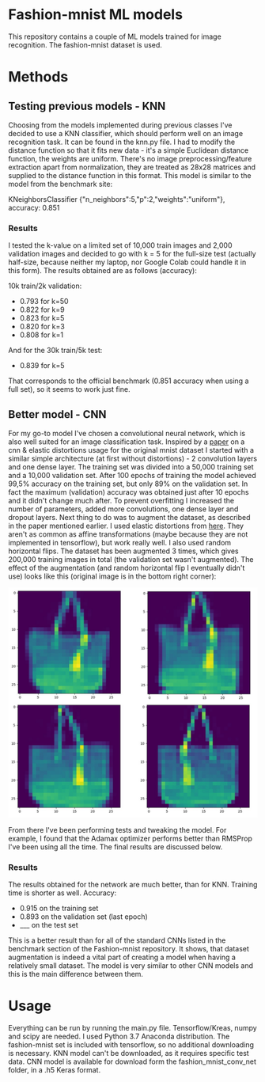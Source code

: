 # Fashion-mnist ML models

This repository contains a couple of ML models trained for image recognition. 
The fashion-mnist dataset is used. 

# Methods 

## Testing previous models - KNN

Choosing from the models implemented during previous classes I've decided to use
a KNN classifier, which should perform well on an image recognition task.
It can be found in the knn.py file. I had to modify the distance function so that it fits
new data - it's a simple Euclidean distance function, the weights are uniform. There's no image 
preprocessing/feature extraction apart from normalization, 
they are treated as 28x28 matrices and supplied to the distance function in this format.
This model is similar to the model from the benchmark site:

KNeighborsClassifier {"n_neighbors":5,"p":2,"weights":"uniform"}, accuracy: 0.851  

### Results

I tested the k-value on a limited set of 10,000 train images and 2,000 validation images
and decided to go with k = 5 for the full-size test (actually half-size, because neither my laptop, nor Google Colab could 
handle it in this form). 
The results obtained are as follows (accuracy):

10k train/2k validation:

- 0.793 for k=50
- 0.822 for k=9
- 0.823 for k=5
- 0.820 for k=3
- 0.808 for k=1

And for the 30k train/5k test:

- 0.839 for k=5

That corresponds to the official benchmark (0.851 accuracy when using a full set), so it seems to work just fine.

## Better model - CNN

For my go-to model I've chosen a convolutional neural network, which is also well suited for an image 
classification task. Inspired by a [paper](https://www.cs.cmu.edu/~bhiksha/courses/deeplearning/Fall.2016/pdfs/Simard.pdf) 
on a cnn & elastic distortions usage for the original mnist dataset I started with a similar simple 
architecture (at first without distortions) - 2 convolution layers and one dense layer. The training set was divided into
a 50,000 training set and a 10,000 validation set. After 100 epochs of training the model achieved 99,5% accuracy on the training set, but only
89% on the validation set. In fact the maximum (validation) accuracy was obtained just after 10 epochs
and it didn't change much after. To prevent overfitting I increased the number of parameters, added more convolutions, one dense layer
and dropout layers. Next thing to do was to augment the dataset, as described in the paper 
mentioned earlier. I used elastic distortions from [here](https://www.kaggle.com/babbler/mnist-data-augmentation-with-elastic-distortion). 
They aren't as common as affine transformations (maybe because they are not implemented in tensorflow), but work really well. 
I also used random horizontal flips. The dataset has been augmented 3 times, which gives 200,000 training images in total
(the validation set wasn't augmented). The effect of the augmentation (and random horizontal flip I eventually didn't use) looks 
like this (original image is in the bottom right corner):

![Elastic distortions](images/elastic_dist.jpg)

From there I've been performing tests and tweaking the model. For example, I found that the Adamax optimizer performs better
than RMSProp I've been using all the time. The final results are discussed below.

### Results

The results obtained for the network are much better, than for KNN. Training time is shorter as well. Accuracy:

- 0.915 on the training set
- 0.893 on the validation set (last epoch)
- ___ on the test set

This is a better result than for all of the standard CNNs listed in the benchmark section of the Fashion-mnist repository.
It shows, that dataset augmentation is indeed a vital part of creating a model when having a relatively small dataset. 
The model is very similar to other CNN models and this is the main difference between them.

# Usage 

Everything can be run by running the main.py file. Tensorflow/Kreas, numpy and scipy
are needed. I used Python 3.7 Anaconda distribution. The fashion-mnist set is included with tensorflow, 
so no additional downloading is necessary. KNN model can't be downloaded, 
as it requires specific test data. CNN model is available for download form the fashion_mnist_conv_net folder,
in a .h5 Keras format.